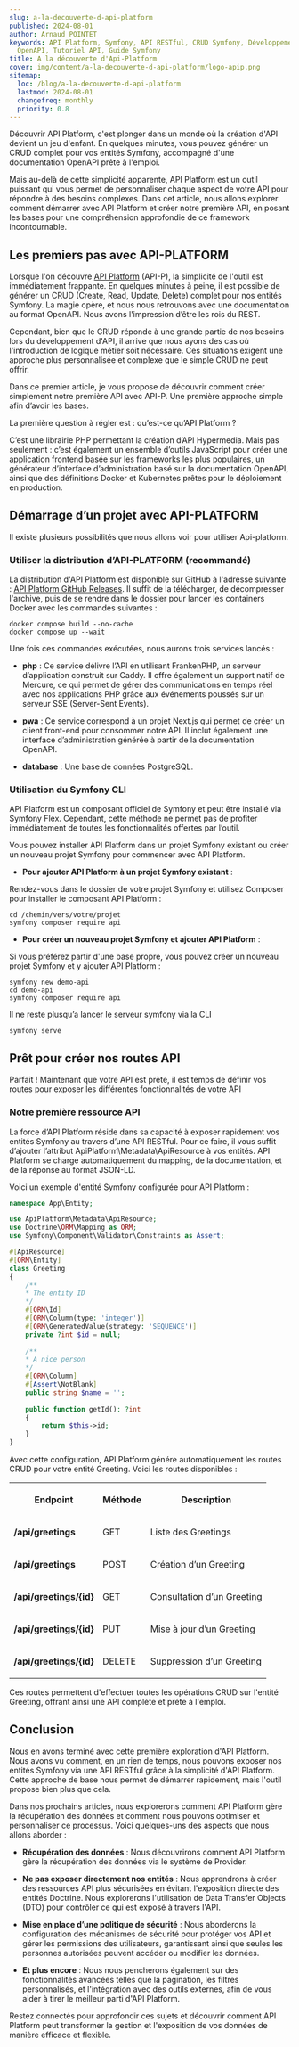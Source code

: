 ```yaml
---
slug: a-la-decouverte-d-api-platform
published: 2024-08-01
author: Arnaud POINTET
keywords: API Platform, Symfony, API RESTful, CRUD Symfony, Développement Web,
  OpenAPI, Tutoriel API, Guide Symfony
title: A la découverte d'Api-Platform
cover: img/content/a-la-decouverte-d-api-platform/logo-apip.png
sitemap:
  loc: /blog/a-la-decouverte-d-api-platform
  lastmod: 2024-08-01
  changefreq: monthly
  priority: 0.8
---
```

Découvrir API Platform, c'est plonger dans un monde où la création d'API devient un jeu d'enfant. En quelques minutes, vous pouvez générer un CRUD complet pour vos entités Symfony, accompagné d'une documentation OpenAPI prête à l'emploi.

<!--more-->

Mais au-delà de cette simplicité apparente, API Platform est un outil puissant qui vous permet de personnaliser chaque aspect de votre API pour répondre à des besoins complexes. Dans cet article, nous allons explorer comment démarrer avec API Platform et créer notre première API, en posant les bases pour une compréhension approfondie de ce framework incontournable.

## Les premiers pas avec API-PLATFORM

Lorsque l'on découvre [API Platform](https://api-platform.com) (API-P), la simplicité de l'outil est immédiatement frappante. En quelques minutes à peine, il est possible de générer un CRUD (Create, Read, Update, Delete) complet pour nos entités Symfony. La magie opère, et nous nous retrouvons avec une documentation au format OpenAPI. Nous avons l'impression d’être les rois du REST.

Cependant, bien que le CRUD réponde à une grande partie de nos besoins lors du développement d'API, il arrive que nous ayons des cas où l'introduction de logique métier soit nécessaire. Ces situations exigent une approche plus personnalisée et complexe que le simple CRUD ne peut offrir.

Dans ce premier article, je vous propose de découvrir comment créer simplement notre première API avec API-P. Une première approche simple afin d’avoir les bases.

La première question à régler est : qu’est-ce qu’API Platform ?

C’est une librairie PHP permettant la création d’API Hypermedia. Mais pas seulement : c’est également un ensemble d’outils JavaScript pour créer une application frontend basée sur les frameworks les plus populaires, un générateur d’interface d’administration basé sur la documentation OpenAPI, ainsi que des définitions Docker et Kubernetes prêtes pour le déploiement en production.

## Démarrage d’un projet avec API-PLATFORM

Il existe plusieurs possibilités que nous allons voir pour utiliser Api-platform.

### Utiliser la distribution d’API-PLATFORM (recommandé)

La distribution d'API Platform est disponible sur GitHub à l'adresse suivante : [API Platform GitHub Releases](https://github.com/api-platform/api-platform/releases/latest). Il suffit de la télécharger, de décompresser l'archive, puis de se rendre dans le dossier pour lancer les containers Docker avec les commandes suivantes :

```shell
docker compose build --no-cache
docker compose up --wait
```

Une fois ces commandes exécutées, nous aurons trois services lancés :

*   **php** : Ce service délivre l’API en utilisant FrankenPHP, un serveur d’application construit sur Caddy. Il offre également un support natif de Mercure, ce qui permet de gérer des communications en temps réel avec nos applications PHP grâce aux événements poussés sur un serveur SSE (Server-Sent Events).
    
*   **pwa** : Ce service correspond à un projet Next.js qui permet de créer un client front-end pour consommer notre API. Il inclut également une interface d’administration générée à partir de la documentation OpenAPI.
    
*   **database** : Une base de données PostgreSQL.
    

### Utilisation du Symfony CLI

API Platform est un composant officiel de Symfony et peut être installé via Symfony Flex. Cependant, cette méthode ne permet pas de profiter immédiatement de toutes les fonctionnalités offertes par l’outil.

Vous pouvez installer API Platform dans un projet Symfony existant ou créer un nouveau projet Symfony pour commencer avec API Platform.

*   **Pour ajouter API Platform à un projet Symfony existant** :
    

Rendez-vous dans le dossier de votre projet Symfony et utilisez Composer pour installer le composant API Platform :

```shell
cd /chemin/vers/votre/projet
symfony composer require api
```

*   **Pour créer un nouveau projet Symfony et ajouter API Platform** :
    

Si vous préférez partir d'une base propre, vous pouvez créer un nouveau projet Symfony et y ajouter API Platform :

```shell
symfony new demo-api
cd demo-api
symfony composer require api
```

Il ne reste plusqu’a lancer le serveur symfony via la CLI

```shell
symfony serve
```

## Prêt pour créer nos routes API

Parfait ! Maintenant que votre API est prète, il est temps de définir vos routes pour exposer les différentes fonctionnalités de votre API

### Notre première ressource API

La force d’API Platform réside dans sa capacité à exposer rapidement vos entités Symfony au travers d’une API RESTful. Pour ce faire, il vous suffit d’ajouter l’attribut ApiPlatform\\Metadata\\ApiResource à vos entités. API Platform se charge automatiquement du mapping, de la documentation, et de la réponse au format JSON-LD.

Voici un exemple d'entité Symfony configurée pour API Platform :

```php
namespace App\Entity;

use ApiPlatform\Metadata\ApiResource;
use Doctrine\ORM\Mapping as ORM;
use Symfony\Component\Validator\Constraints as Assert;

#[ApiResource]
#[ORM\Entity]
class Greeting
{
    /**
    * The entity ID
    */
    #[ORM\Id]
    #[ORM\Column(type: 'integer')]
    #[ORM\GeneratedValue(strategy: 'SEQUENCE')]
    private ?int $id = null;
    
    /**
    * A nice person
    */
    #[ORM\Column]
    #[Assert\NotBlank]
    public string $name = '';
    
    public function getId(): ?int
    {
        return $this->id;
    }
}
```

Avec cette configuration, API Platform génére automatiquement les routes CRUD pour votre entité Greeting. Voici les routes disponibles :

<table style="minWidth: 75px"><colgroup><col><col><col></colgroup><tbody><tr><th colspan="1" rowspan="1"><p>Endpoint</p></th><th colspan="1" rowspan="1"><p>Méthode</p></th><th colspan="1" rowspan="1"><p>Description</p></th></tr><tr><td colspan="1" rowspan="1"><p><strong>/api/greetings</strong></p></td><td colspan="1" rowspan="1"><p>GET</p></td><td colspan="1" rowspan="1"><p>Liste des Greetings</p></td></tr><tr><td colspan="1" rowspan="1"><p><strong>/api/greetings</strong></p></td><td colspan="1" rowspan="1"><p>POST</p></td><td colspan="1" rowspan="1"><p>Création d’un Greeting</p></td></tr><tr><td colspan="1" rowspan="1"><p><strong>/api/greetings/{id}</strong></p></td><td colspan="1" rowspan="1"><p>GET</p></td><td colspan="1" rowspan="1"><p>Consultation d’un Greeting</p></td></tr><tr><td colspan="1" rowspan="1"><p><strong>/api/greetings/{id}</strong></p></td><td colspan="1" rowspan="1"><p>PUT</p></td><td colspan="1" rowspan="1"><p>Mise à jour d’un Greeting</p></td></tr><tr><td colspan="1" rowspan="1"><p><strong>/api/greetings/{id}</strong></p></td><td colspan="1" rowspan="1"><p>DELETE</p></td><td colspan="1" rowspan="1"><p>Suppression d’un Greeting</p></td></tr></tbody></table>

Ces routes permettent d'effectuer toutes les opérations CRUD sur l'entité Greeting, offrant ainsi une API complète et préte à l'emploi.

## Conclusion

Nous en avons terminé avec cette première exploration d'API Platform. Nous avons vu comment, en un rien de temps, nous pouvons exposer nos entités Symfony via une API RESTful grâce à la simplicité d'API Platform. Cette approche de base nous permet de démarrer rapidement, mais l'outil propose bien plus que cela.

Dans nos prochains articles, nous explorerons comment API Platform gère la récupération des données et comment nous pouvons optimiser et personnaliser ce processus. Voici quelques-uns des aspects que nous allons aborder :

*   **Récupération des données** : Nous découvrirons comment API Platform gère la récupération des données via le système de Provider.
    
*   **Ne pas exposer directement nos entités** : Nous apprendrons à créer des ressources API plus sécurisées en évitant l'exposition directe des entités Doctrine. Nous explorerons l'utilisation de Data Transfer Objects (DTO) pour contrôler ce qui est exposé à travers l'API.
    
*   **Mise en place d’une politique de sécurité** : Nous aborderons la configuration des mécanismes de sécurité pour protéger vos API et gérer les permissions des utilisateurs, garantissant ainsi que seules les personnes autorisées peuvent accéder ou modifier les données.
    
*   **Et plus encore** : Nous nous pencherons également sur des fonctionnalités avancées telles que la pagination, les filtres personnalisés, et l'intégration avec des outils externes, afin de vous aider à tirer le meilleur parti d'API Platform.
    

Restez connectés pour approfondir ces sujets et découvrir comment API Platform peut transformer la gestion et l'exposition de vos données de manière efficace et flexible.